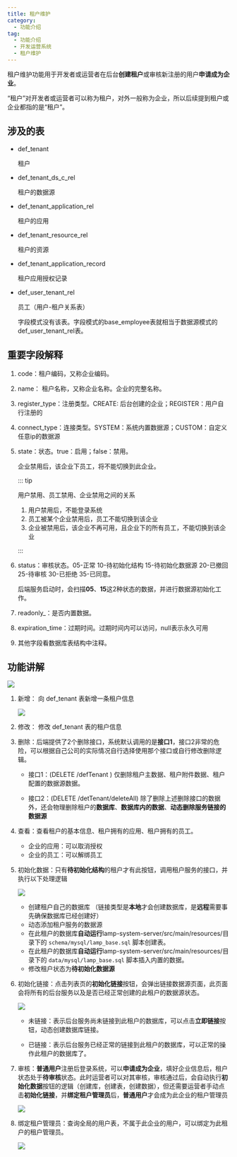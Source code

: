 ```yaml
---
title: 租户维护
category:
  - 功能介绍
tag:
  - 功能介绍
  - 开发运营系统
  - 租户维护
---
```


租户维护功能用于开发者或运营者在后台**创建租户**或审核新注册的用户**申请成为企业**。

“租户”对开发者或运营者可以称为租户，对外一般称为企业，所以后续提到租户或企业都指的是“租户”。

<!-- #region base -->

## 涉及的表

- def_tenant

  租户

- def_tenant_ds_c_rel

  租户的数据源

- def_tenant_application_rel

  租户的应用

- def_tenant_resource_rel

  租户的资源

- def_tenant_application_record

  租户应用授权记录

- def_user_tenant_rel

  员工（用户-租户关系表）     
  
  字段模式没有该表。字段模式的base_employee表就相当于数据源模式的def_user_tenant_rel表。

## 重要字段解释

1. code：租户编码，又称企业编码。

2. name： 租户名称，又称企业名称。企业的完整名称。

3. register_type：注册类型。CREATE: 后台创建的企业；REGISTER：用户自行注册的

4. connect_type：连接类型。SYSTEM：系统内置数据源；CUSTOM：自定义任意ip的数据源

5. state：状态。true：启用；false：禁用。 
   
   企业禁用后，该企业下员工，将不能切换到此企业。
   
   ::: tip
   
   用户禁用、员工禁用、企业禁用之间的关系
   
   1. 用户禁用后，不能登录系统
   2. 员工被某个企业禁用后，员工不能切换到该企业
   3. 企业被禁用后，该企业不再可用，且企业下的所有员工，不能切换到该企业
   
   :::
   
6. status：审核状态。05-正常 10-待初始化结构 15-待初始化数据源 20-已撤回 25-待审核 30-已拒绝 35-已同意。
   
   后端服务启动时，会扫描**05**、**15**这2种状态的数据，并进行数据源初始化工作。

7. readonly_：是否内置数据。

8. expiration_time：过期时间。过期时间内可以访问，null表示永久可用

9. 其他字段看数据库表结构中注释。

<!-- #endregion base -->

## 功能讲解

![](/images/intro/操作_租户维护.png)

1. 新增： 向 def_tenant 表新增一条租户信息

   ![](/images/intro/操作_租户管理_新增.png)

2. 修改： 修改 def_tenant 表的租户信息

3. 删除：后端提供了2个删除接口，系统默认调用的是**接口1**，接口2非常的危险，可以根据自己公司的实际情况自行选择使用那个接口或自行修改删除逻辑。

   - 接口1：(DELETE  /defTenant )  仅删除租户主数据、租户附件数据、租户配置的数据源数据。

   - 接口2：(DELETE /detTenant/deleteAll) 除了删除上述删除接口的数据外，还会物理删除租户的**数据库**、**数据库内的数据**、**动态删除服务链接的数据源**

4. 查看：查看租户的基本信息、租户拥有的应用、租户拥有的员工。

   - 企业的应用：可以取消授权
   - 企业的员工：可以解绑员工

5. 初始化数据：只有**待初始化结构**的租户才有此按钮，调用租户服务的接口，并执行以下处理逻辑

   ![](/images/intro/操作_租户管理_初始化数据源.png)
    - 创建租户自己的数据库 （链接类型是**本地**才会创建数据库，是**远程**需要事先确保数据库已经创建好）
    - 动态添加租户服务的数据源
    - 在此租户的数据库**自动运行**lamp-system-server/src/main/resources/目录下的 `schema/mysql/lamp_base.sql` 脚本创建表。
    - 在此租户的数据库**自动运行**lamp-system-server/src/main/resources/目录下的 `data/mysql/lamp_base.sql` 脚本插入内置的数据。
    - 修改租户状态为**待初始化数据源**

6. 初始化链接：点击列表页的**初始化链接**按钮，会弹出链接数据源页面，此页面会将所有的后台服务以及是否已经正常创建的此租户的数据源状态。

   ![](/images/intro/操作_租户管理_初始化链接.png)

   - 未链接：表示后台服务尚未链接到此租户的数据库，可以点击**立即链接**按钮，动态创建数据库链接。

   - 已链接：表示后台服务已经正常的链接到此租户的数据库，可以正常的操作此租户的数据库了。

7. 审核：**普通用户**注册后登录系统，可以**申请成为企业**，填好企业信息后，租户状态处于**待审核**状态。此时运营者可以对其审核，审核通过后，会自动执行**初始化数据**按钮的逻辑（创建库，创建表，创建数据），但还需要运营者手动点击**初始化链接**，并**绑定租户管理员**后，**普通用户**才会成为此企业的租户管理员

   ![](/images/intro/操作_租户管理_审核.png)

8. 绑定租户管理员：查询全局的用户表，不属于此企业的用户，可以绑定为此租户的租户管理员。

   ![](/images/intro/操作_租户管理_绑定用户.png)



<!-- @include: ../../../advanced/tenant/创建租户.md#flow -->


